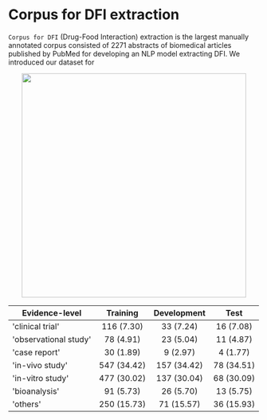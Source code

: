 # Corpus for DFI extraction

`Corpus for DFI` (Drug-Food Interaction) extraction is the largest manually annotated corpus consisted of 2271 abstracts of biomedical articles published by PubMed for developing an NLP model extracting DFI. We introduced our dataset for  

<p align="center"><img src= 'https://user-images.githubusercontent.com/75958220/104395745-c1321780-558c-11eb-9121-2fa7895c56ff.png' width='450' height='450'></p>

Evidence-level  | Training | Development | Test |
 ------------ | :-----------: | :-----------: | :-----------: |
'clinical trial'       | 116 (7.30) |	33 (7.24)	| 16 (7.08)
'observational study'       | 78 (4.91)	| 23 (5.04)	| 11 (4.87)
'case report'       | 30 (1.89)	| 9 (2.97)	| 4 (1.77) |
'in-vivo study'       | 547 (34.42)	| 157 (34.42)	| 78 (34.51) |
'in-vitro study'       | 477 (30.02)	| 137 (30.04)	| 68 (30.09) |
'bioanalysis'       |  91 (5.73)	| 26 (5.70)	| 13 (5.75) |
'others'       | 250 (15.73)	| 71 (15.57)	| 36 (15.93) |

